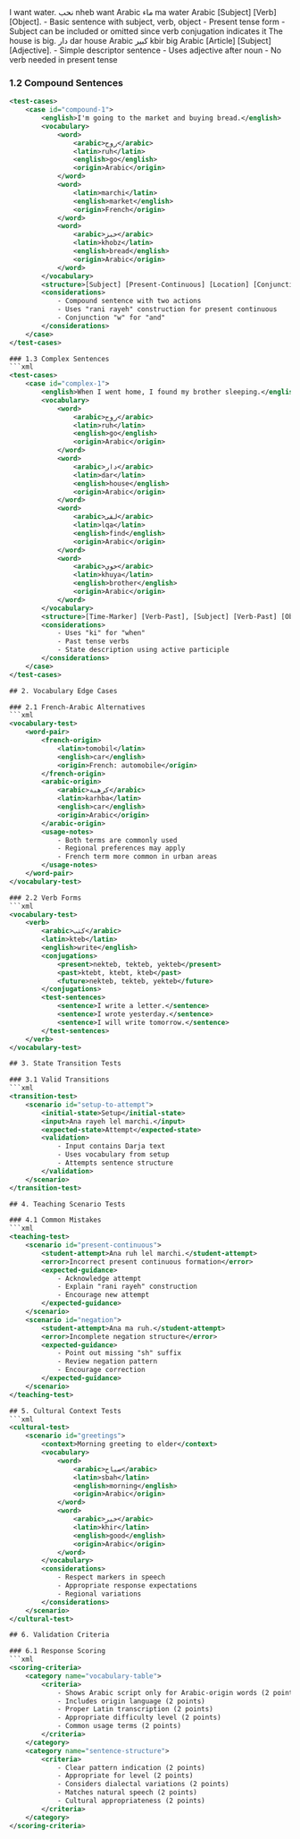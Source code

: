 <test-cases>
    <case id="simple-1">
        <english>I want water.</english>
        <vocabulary>
            <word>
                <arabic>نحب</arabic>
                <latin>nheb</latin>
                <english>want</english>
                <origin>Arabic</origin>
            </word>
            <word>
                <arabic>ماء</arabic>
                <latin>ma</latin>
                <english>water</english>
                <origin>Arabic</origin>
            </word>
        </vocabulary>
        <structure>[Subject] [Verb] [Object].</structure>
        <considerations>
            - Basic sentence with subject, verb, object
            - Present tense form
            - Subject can be included or omitted since verb conjugation indicates it
        </considerations>
    </case>
    <case id="simple-2">
        <english>The house is big.</english>
        <vocabulary>
            <word>
                <arabic>دار</arabic>
                <latin>dar</latin>
                <english>house</english>
                <origin>Arabic</origin>
            </word>
            <word>
                <arabic>كبير</arabic>
                <latin>kbir</latin>
                <english>big</english>
                <origin>Arabic</origin>
            </word>
        </vocabulary>
        <structure>[Article] [Subject] [Adjective].</structure>
        <considerations>
            - Simple descriptor sentence
            - Uses adjective after noun
            - No verb needed in present tense
        </considerations>
    </case>
</test-cases>

### 1.2 Compound Sentences
```xml
<test-cases>
    <case id="compound-1">
        <english>I'm going to the market and buying bread.</english>
        <vocabulary>
            <word>
                <arabic>روح</arabic>
                <latin>ruh</latin>
                <english>go</english>
                <origin>Arabic</origin>
            </word>
            <word>
                <latin>marchi</latin>
                <english>market</english>
                <origin>French</origin>
            </word>
            <word>
                <arabic>خبز</arabic>
                <latin>khobz</latin>
                <english>bread</english>
                <origin>Arabic</origin>
            </word>
        </vocabulary>
        <structure>[Subject] [Present-Continuous] [Location] [Conjunction] [Verb] [Object].</structure>
        <considerations>
            - Compound sentence with two actions
            - Uses "rani rayeh" construction for present continuous
            - Conjunction "w" for "and"
        </considerations>
    </case>
</test-cases>

### 1.3 Complex Sentences
```xml
<test-cases>
    <case id="complex-1">
        <english>When I went home, I found my brother sleeping.</english>
        <vocabulary>
            <word>
                <arabic>روح</arabic>
                <latin>ruh</latin>
                <english>go</english>
                <origin>Arabic</origin>
            </word>
            <word>
                <arabic>دار</arabic>
                <latin>dar</latin>
                <english>house</english>
                <origin>Arabic</origin>
            </word>
            <word>
                <arabic>لقى</arabic>
                <latin>lqa</latin>
                <english>find</english>
                <origin>Arabic</origin>
            </word>
            <word>
                <arabic>خوي</arabic>
                <latin>khuya</latin>
                <english>brother</english>
                <origin>Arabic</origin>
            </word>
        </vocabulary>
        <structure>[Time-Marker] [Verb-Past], [Subject] [Verb-Past] [Object] [State].</structure>
        <considerations>
            - Uses "ki" for "when"
            - Past tense verbs
            - State description using active participle
        </considerations>
    </case>
</test-cases>

## 2. Vocabulary Edge Cases

### 2.1 French-Arabic Alternatives
```xml
<vocabulary-test>
    <word-pair>
        <french-origin>
            <latin>tomobil</latin>
            <english>car</english>
            <origin>French: automobile</origin>
        </french-origin>
        <arabic-origin>
            <arabic>كرهبة</arabic>
            <latin>karhba</latin>
            <english>car</english>
            <origin>Arabic</origin>
        </arabic-origin>
        <usage-notes>
            - Both terms are commonly used
            - Regional preferences may apply
            - French term more common in urban areas
        </usage-notes>
    </word-pair>
</vocabulary-test>

### 2.2 Verb Forms
```xml
<vocabulary-test>
    <verb>
        <arabic>كتب</arabic>
        <latin>kteb</latin>
        <english>write</english>
        <conjugations>
            <present>nekteb, tekteb, yekteb</present>
            <past>ktebt, ktebt, kteb</past>
            <future>nekteb, tekteb, yekteb</future>
        </conjugations>
        <test-sentences>
            <sentence>I write a letter.</sentence>
            <sentence>I wrote yesterday.</sentence>
            <sentence>I will write tomorrow.</sentence>
        </test-sentences>
    </verb>
</vocabulary-test>

## 3. State Transition Tests

### 3.1 Valid Transitions
```xml
<transition-test>
    <scenario id="setup-to-attempt">
        <initial-state>Setup</initial-state>
        <input>Ana rayeh lel marchi.</input>
        <expected-state>Attempt</expected-state>
        <validation>
            - Input contains Darja text
            - Uses vocabulary from setup
            - Attempts sentence structure
        </validation>
    </scenario>
</transition-test>

## 4. Teaching Scenario Tests

### 4.1 Common Mistakes
```xml
<teaching-test>
    <scenario id="present-continuous">
        <student-attempt>Ana ruh lel marchi.</student-attempt>
        <error>Incorrect present continuous formation</error>
        <expected-guidance>
            - Acknowledge attempt
            - Explain "rani rayeh" construction
            - Encourage new attempt
        </expected-guidance>
    </scenario>
    <scenario id="negation">
        <student-attempt>Ana ma ruh.</student-attempt>
        <error>Incomplete negation structure</error>
        <expected-guidance>
            - Point out missing "sh" suffix
            - Review negation pattern
            - Encourage correction
        </expected-guidance>
    </scenario>
</teaching-test>

## 5. Cultural Context Tests
```xml
<cultural-test>
    <scenario id="greetings">
        <context>Morning greeting to elder</context>
        <vocabulary>
            <word>
                <arabic>صباح</arabic>
                <latin>sbah</latin>
                <english>morning</english>
                <origin>Arabic</origin>
            </word>
            <word>
                <arabic>خير</arabic>
                <latin>khir</latin>
                <english>good</english>
                <origin>Arabic</origin>
            </word>
        </vocabulary>
        <considerations>
            - Respect markers in speech
            - Appropriate response expectations
            - Regional variations
        </considerations>
    </scenario>
</cultural-test>

## 6. Validation Criteria

### 6.1 Response Scoring
```xml
<scoring-criteria>
    <category name="vocabulary-table">
        <criteria>
            - Shows Arabic script only for Arabic-origin words (2 points)
            - Includes origin language (2 points)
            - Proper Latin transcription (2 points)
            - Appropriate difficulty level (2 points)
            - Common usage terms (2 points)
        </criteria>
    </category>
    <category name="sentence-structure">
        <criteria>
            - Clear pattern indication (2 points)
            - Appropriate for level (2 points)
            - Considers dialectal variations (2 points)
            - Matches natural speech (2 points)
            - Cultural appropriateness (2 points)
        </criteria>
    </category>
</scoring-criteria>